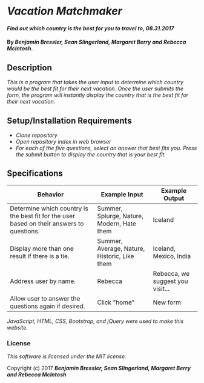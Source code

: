 # _Vacation Matchmaker_

#### _Find out which country is the best for you to travel to, 08.31.2017_

#### By _**Benjamin Bressler, Sean Slingerland, Margaret Berry and Rebecca McIntosh.**_

## Description
_This is a program that takes the user input to determine which country would be
the best fit for their next vacation. Once the user submits the form, the program
will instantly display the country that is the best fit for their next vacation._

## Setup/Installation Requirements

* _Clone repository_
* _Open repository index in web browser_
* _For each of the five questions, select an answer that best fits you.
Press the submit button to display the country that is your best fit._

## Specifications

| Behavior                                                                                   | Example Input                                | Example Output                   |
|--------------------------------------------------------------------------------------------|----------------------------------------------|----------------------------------|
| Determine which country is the best fit for the user based on their answers to questions.  | Summer, Splurge, Nature, Modern, Hate them   | Iceland                          |
| Display more than one result if there is a tie.                                            | Summer, Average, Nature, Historic, Like them | Iceland, Mexico, India           |
| Address user by name.                                                                      | Rebecca                                      | Rebecca, we suggest you visit... |
| Allow user to answer the questions again if desired.                                       | Click "home"                                 | New form                         |


_JavaScript, HTML, CSS, Bootstrap, and jQuery were used to make this website._

### License

*This software is licensed under the MIT license.*

Copyright (c) 2017 **_Benjamin Bressler, Sean Slingerland, Margaret Berry and Rebecca McIntosh_**
